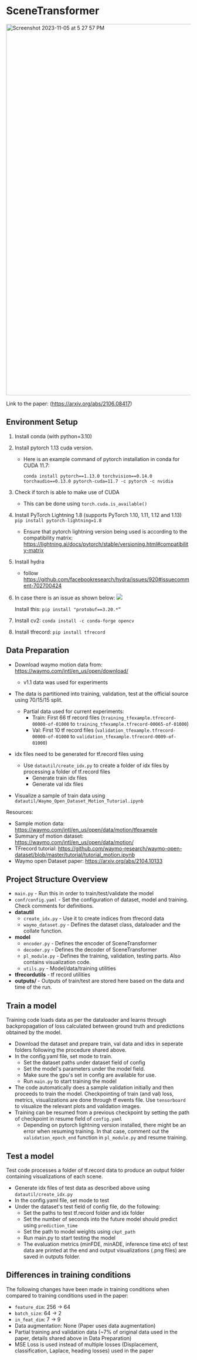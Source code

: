 # SceneTransformer 

<img width="1010" alt="Screenshot 2023-11-05 at 5 27 57 PM" src="https://github.com/UdayBondi/scene-transformer-waymo/assets/34211620/67b10799-4a3a-4800-b0e4-147242c7e2e1">


Link to the paper: (https://arxiv.org/abs/2106.08417)
## Environment Setup 
 
1. Install conda (with python=3.10)

2. Install pytorch 1.13 cuda version. 

	- Here is an example command of pytorch installation in conda for CUDA 11.7: 

    	`conda install pytorch==1.13.0 torchvision==0.14.0 torchaudio==0.13.0 pytorch-cuda=11.7 -c pytorch -c nvidia`

3. Check if torch is able to make use of CUDA
	
	- This can be done using `torch.cuda.is_available()`

4. Install PyTorch Lightning 1.8 (supports PyTorch 1.10, 1.11, 1.12 and 1.13) 
    `pip install pytorch-lightning=1.8`

    - Ensure that pytorch lightning version being used is according to the compatibility matrix: https://lightning.ai/docs/pytorch/stable/versioning.html#compatibility-matrix

5. Install hydra 
	- follow https://github.com/facebookresearch/hydra/issues/920#issuecomment-702700424

6. In case there is an issue as shown below: 
	![](https://paper-attachments.dropboxusercontent.com/s_744C9F65E126F4E98BAEA6A98A7E8E4EB03ACD47635CC553A65BC24A78795085_1679777039274_Screenshot+2023-03-26+at+2.13.56+AM.png)


	Install this: `pip install "protobuf==3.20.*”`

7. Install cv2: `conda install -c conda-forge opencv`

8. Install tfrecord: `pip install tfrecord`

## Data Preparation

- Download waymo motion data from: https://waymo.com/intl/en_us/open/download/
	- v1.1 data was used for experiments

- The data is partitioned into training, validation, test at the official source using 70/15/15 split. 
	- Partial data used for current experiments: 
		- Train: First 66 tf record files 
		(`training_tfexample.tfrecord-00000-of-01000` to `training_tfexample.tfrecord-00065-of-01000`)
		- Val: First 10 tf record files
		(`validation_tfexample.tfrecord-00000-of-01000` to `validation_tfexample.tfrecord-0009-of-01000`)

- idx files need to be generated for tf.record files using 
	- Use `datautil/create_idx.py` to create a folder of idx files by processing a folder of tf.record files
		- Generate train idx files
		- Generate val idx files

- Visualize a sample of train data using `datautil/Waymo_Open_Dataset_Motion_Tutorial.ipynb`

Resources: 
- Sample motion data: https://waymo.com/intl/en_us/open/data/motion/tfexample
- Summary of motion dataset: https://waymo.com/intl/en_us/open/data/motion/
- TFrecord tutorial: https://github.com/waymo-research/waymo-open-dataset/blob/master/tutorial/tutorial_motion.ipynb
- Waymo open Dataset paper: https://arxiv.org/abs/2104.10133 


## Project Structure Overview

- `main.py` - Run this in order to train/test/validate the model
- `conf/config.yaml` - Set the configuration of dataset, model and training. Check comments for definitions. 
- **datautil**
	- `create_idx.py` - Use it to create indices from tfrecord data
	- `waymo_dataset.py` - Defines the dataset class, dataloader and the collate function. 
- **model**
	- `encoder.py` - Defines the encoder of SceneTransformer
	- `decoder.py` - Defines the decoder of SceneTransformer
	- `pl_module.py` - Defines the training, validation, testing parts. Also contains visualization code. 
	- `utils.py` - Model/data/training utilities
- **tfrecordutils** - tf record utilities
- **outputs/** - Outputs of train/test are stored here based on the data and time of the run. 

## Train a model 
Training code loads data as per the dataloader and learns through backpropagation of loss calculated between ground truth and predictions obtained by the model. 

- Download the dataset and prepare train, val data and idxs in seperate folders following the procedure shared above.  
- In the config.yaml file, set mode to train. 
	- Set the dataset paths under dataset field of config
	- Set the model's parameters under the model field. 
	- Make sure the gpu's set in config are available for use. 
	- Run `main.py` to start training the model 
- The code automatically does a sample validation initially and then proceeds to train the model. Checkpointing of train (and val) loss, metrics, visualizations are done through tf events file. Use `tensorboard` to visualize the relevant plots and validation images. 
- Training can be resumed from a previous checkpoint by setting the path of checkpoint in resume field of `config.yaml`
	- Depending on pytorch lightning version installed, there might be an error when resuming training. In that case, comment out the `validation_epoch_end` function in `pl_module.py` and resume training. 


## Test a model
Test code processes a folder of tf.record data to produce an output folder containing visualizations of each scene.

- Generate idx files of test data as described above using `datautil/create_idx.py`
- In the config.yaml file, set mode to test
- Under the dataset's test field of config file, do the following: 
	- Set the paths to test tf.record folder and idx folder
	- Set the number of seconds into the future model should predict using `prediction_time`
	- Set the path to model weights using `ckpt_path`
	- Run main.py to start testing the model 
	- The evaluation metrics (minFDE, minADE, inference time etc) of test data are printed at the end and output visualizations (.png files) are saved in outputs folder. 

## Differences in training conditions
The following changes have been made in training conditions when compared to training conditions used in the paper: 

- `feature_dim`: 256 -> 64
- `batch_size`: 64 -> 2
- `in_feat_dim`: 7 -> 9
- Data augmentation: None (Paper uses data augmentation)
- Partial training and validation data (~7% of original data used in the paper, details shared above in Data Preparation)
- MSE Loss is used instead of multiple losses (Displacement, classification, Laplace, heading losses) used in the paper

